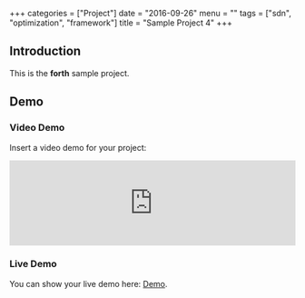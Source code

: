 +++
categories = ["Project"]
date = "2016-09-26"
menu = ""
tags = ["sdn", "optimization", "framework"]
title = "Sample Project 4"
+++

## Introduction ##

This is the **forth** sample project.

## Demo ##

### Video Demo ###

Insert a video demo for your project:

<div class="video-container">
<iframe class="youtube-player" type="text/html" width="100%" height="auto" src="https://www.youtube.com/embed/w7Ft2ymGmfc" allowfullscreen frameborder="0">
</iframe>
</div>

### Live Demo ###

You can show your live demo here: <a class="btn btn-primary btn-outline" href="/">Demo</a>.
